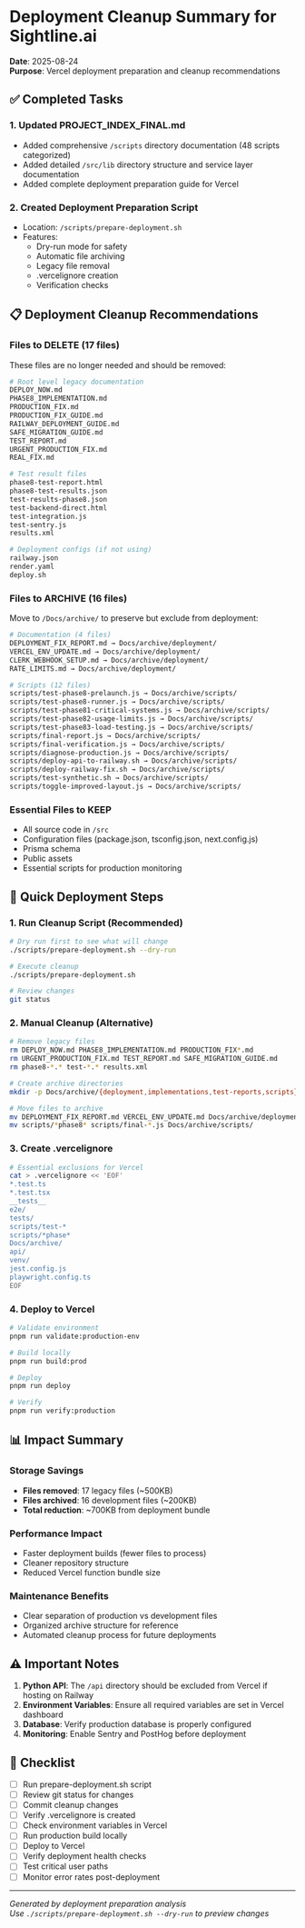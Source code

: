 # Deployment Cleanup Summary for Sightline.ai

**Date**: 2025-08-24  
**Purpose**: Vercel deployment preparation and cleanup recommendations

## ✅ Completed Tasks

### 1. Updated PROJECT_INDEX_FINAL.md
- Added comprehensive `/scripts` directory documentation (48 scripts categorized)
- Added detailed `/src/lib` directory structure and service layer documentation
- Added complete deployment preparation guide for Vercel

### 2. Created Deployment Preparation Script
- Location: `/scripts/prepare-deployment.sh`
- Features:
  - Dry-run mode for safety
  - Automatic file archiving
  - Legacy file removal
  - .vercelignore creation
  - Verification checks

## 📋 Deployment Cleanup Recommendations

### Files to DELETE (17 files)
These files are no longer needed and should be removed:

```bash
# Root level legacy documentation
DEPLOY_NOW.md
PHASE8_IMPLEMENTATION.md
PRODUCTION_FIX.md
PRODUCTION_FIX_GUIDE.md
RAILWAY_DEPLOYMENT_GUIDE.md
SAFE_MIGRATION_GUIDE.md
TEST_REPORT.md
URGENT_PRODUCTION_FIX.md
REAL_FIX.md

# Test result files
phase8-test-report.html
phase8-test-results.json
test-results-phase8.json
test-backend-direct.html
test-integration.js
test-sentry.js
results.xml

# Deployment configs (if not using)
railway.json
render.yaml
deploy.sh
```

### Files to ARCHIVE (16 files)
Move to `/Docs/archive/` to preserve but exclude from deployment:

```bash
# Documentation (4 files)
DEPLOYMENT_FIX_REPORT.md → Docs/archive/deployment/
VERCEL_ENV_UPDATE.md → Docs/archive/deployment/
CLERK_WEBHOOK_SETUP.md → Docs/archive/deployment/
RATE_LIMITS.md → Docs/archive/deployment/

# Scripts (12 files)
scripts/test-phase8-prelaunch.js → Docs/archive/scripts/
scripts/test-phase8-runner.js → Docs/archive/scripts/
scripts/test-phase81-critical-systems.js → Docs/archive/scripts/
scripts/test-phase82-usage-limits.js → Docs/archive/scripts/
scripts/test-phase83-load-testing.js → Docs/archive/scripts/
scripts/final-report.js → Docs/archive/scripts/
scripts/final-verification.js → Docs/archive/scripts/
scripts/diagnose-production.js → Docs/archive/scripts/
scripts/deploy-api-to-railway.sh → Docs/archive/scripts/
scripts/deploy-railway-fix.sh → Docs/archive/scripts/
scripts/test-synthetic.sh → Docs/archive/scripts/
scripts/toggle-improved-layout.js → Docs/archive/scripts/
```

### Essential Files to KEEP
- All source code in `/src`
- Configuration files (package.json, tsconfig.json, next.config.js)
- Prisma schema
- Public assets
- Essential scripts for production monitoring

## 🚀 Quick Deployment Steps

### 1. Run Cleanup Script (Recommended)
```bash
# Dry run first to see what will change
./scripts/prepare-deployment.sh --dry-run

# Execute cleanup
./scripts/prepare-deployment.sh

# Review changes
git status
```

### 2. Manual Cleanup (Alternative)
```bash
# Remove legacy files
rm DEPLOY_NOW.md PHASE8_IMPLEMENTATION.md PRODUCTION_FIX*.md
rm URGENT_PRODUCTION_FIX.md TEST_REPORT.md SAFE_MIGRATION_GUIDE.md
rm phase8-*.* test-*.* results.xml

# Create archive directories
mkdir -p Docs/archive/{deployment,implementations,test-reports,scripts}

# Move files to archive
mv DEPLOYMENT_FIX_REPORT.md VERCEL_ENV_UPDATE.md Docs/archive/deployment/
mv scripts/*phase8* scripts/final-*.js Docs/archive/scripts/
```

### 3. Create .vercelignore
```bash
# Essential exclusions for Vercel
cat > .vercelignore << 'EOF'
*.test.ts
*.test.tsx
__tests__
e2e/
tests/
scripts/test-*
scripts/*phase*
Docs/archive/
api/
venv/
jest.config.js
playwright.config.ts
EOF
```

### 4. Deploy to Vercel
```bash
# Validate environment
pnpm run validate:production-env

# Build locally
pnpm run build:prod

# Deploy
pnpm run deploy

# Verify
pnpm run verify:production
```

## 📊 Impact Summary

### Storage Savings
- **Files removed**: 17 legacy files (~500KB)
- **Files archived**: 16 development files (~200KB)
- **Total reduction**: ~700KB from deployment bundle

### Performance Impact
- Faster deployment builds (fewer files to process)
- Cleaner repository structure
- Reduced Vercel function bundle size

### Maintenance Benefits
- Clear separation of production vs development files
- Organized archive structure for reference
- Automated cleanup process for future deployments

## ⚠️ Important Notes

1. **Python API**: The `/api` directory should be excluded from Vercel if hosting on Railway
2. **Environment Variables**: Ensure all required variables are set in Vercel dashboard
3. **Database**: Verify production database is properly configured
4. **Monitoring**: Enable Sentry and PostHog before deployment

## 📝 Checklist

- [ ] Run prepare-deployment.sh script
- [ ] Review git status for changes
- [ ] Commit cleanup changes
- [ ] Verify .vercelignore is created
- [ ] Check environment variables in Vercel
- [ ] Run production build locally
- [ ] Deploy to Vercel
- [ ] Verify deployment health checks
- [ ] Test critical user paths
- [ ] Monitor error rates post-deployment

---

*Generated by deployment preparation analysis*  
*Use `./scripts/prepare-deployment.sh --dry-run` to preview changes*